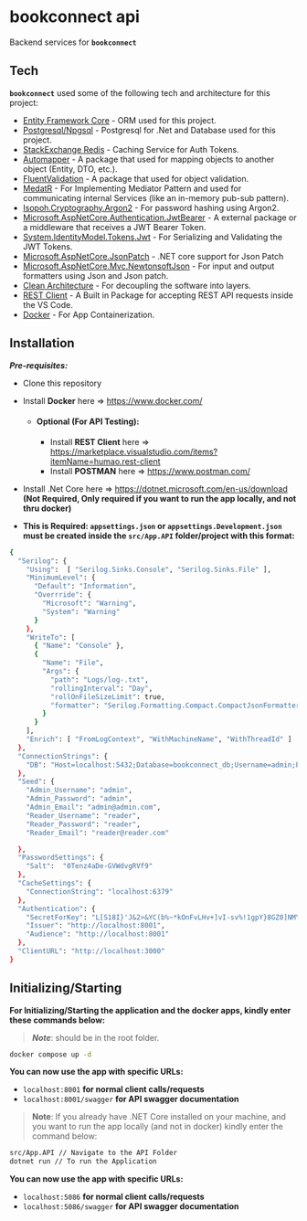 
# bookconnect api
Backend services for **`bookconnect`**

## Tech

**`bookconnect`** used some of the following tech and architecture for this project:

- [Entity Framework Core](https://learn.microsoft.com/en-us/ef/)  - ORM used for this project.
- [Postgresql/Npgsql](https://www.npgsql.org/) - Postgresql for .Net and Database used for this project.
- [StackExchange Redis](https://www.nuget.org/packages/Microsoft.Extensions.Caching.StackExchangeRedis/8.0.0-preview.3.23177.8) - Caching Service for Auth Tokens.
- [Automapper](https://automapper.org/) - A package that used for mapping objects to another object (Entity, DTO, etc.).
- [FluentValidation](https://fluentvalidation.net/) - A package that used for object validation.
- [MedatR](https://www.nuget.org/packages/MediatR) - For Implementing Mediator Pattern and used for communicating internal Services (like an in-memory pub-sub pattern).
- [Isopoh.Cryptography.Argon2](https://www.nuget.org/packages/Isopoh.Cryptography.Argon2) - For password hashing using Argon2.
- [Microsoft.AspNetCore.Authentication.JwtBearer](https://www.nuget.org/packages/Microsoft.AspNetCore.Authentication.JwtBearer/8.0.0-preview.3.23177.8) - A external package or a middleware that receives a JWT Bearer Token.
- [System.IdentityModel.Tokens.Jwt](https://www.nuget.org/packages/System.IdentityModel.Tokens.Jwt) - For Serializing and Validating the JWT Tokens.
- [Microsoft.AspNetCore.JsonPatch](https://www.nuget.org/packages/Microsoft.AspNetCore.JsonPatch/8.0.0-preview.3.23177.8) - .NET core support for Json Patch
- [Microsoft.AspNetCore.Mvc.NewtonsoftJson](https://www.nuget.org/packages/Microsoft.AspNetCore.Mvc.NewtonsoftJson/8.0.0-preview.3.23177.8) - For input and output formatters using Json and Json patch.
- [Clean Architecture](https://blog.cleancoder.com/uncle-bob/2012/08/13/the-clean-architecture.html)  - For decoupling the software into layers.
- [REST Client](https://marketplace.visualstudio.com/items?itemName=humao.rest-client) - A Built in Package for accepting REST API requests inside the VS Code.
- [Docker](https://www.docker.com/) - For App Containerization.

## Installation
***Pre-requisites:***
- Clone this repository 
- Install **Docker** here => https://www.docker.com/
	- #### Optional (For API Testing):
		- Install **REST Client** here => https://marketplace.visualstudio.com/items?itemName=humao.rest-client
		- Install **POSTMAN** here => https://www.postman.com/
		
- Install .Net Core here => https://dotnet.microsoft.com/en-us/download **(Not Required, Only required if you want to run the app locally, and not thru docker)**
- **This is Required: `appsettings.json` or `appsettings.Development.json` must be created inside the `src/App.API` folder/project with this format:**
```sh
{
  "Serilog": {
    "Using":  [ "Serilog.Sinks.Console", "Serilog.Sinks.File" ],
    "MinimumLevel": {
      "Default": "Information",
      "Overrride": {
        "Microsoft": "Warning",
        "System": "Warning"
      }
    },
    "WriteTo": [
      { "Name": "Console" },
      { 
        "Name": "File", 
        "Args": { 
          "path": "Logs/log-.txt",
          "rollingInterval": "Day",
          "rollOnFileSizeLimit": true,
          "formatter": "Serilog.Formatting.Compact.CompactJsonFormatter, Serilog.Formatting.Compact"
        }
      }
    ],
    "Enrich": [ "FromLogContext", "WithMachineName", "WithThreadId" ]
  },
  "ConnectionStrings": {
    "DB": "Host=localhost:5432;Database=bookconnect_db;Username=admin;Password=root"
  },
  "Seed": {
    "Admin_Username": "admin",
    "Admin_Password": "admin",
    "Admin_Email": "admin@admin.com",
    "Reader_Username": "reader",
    "Reader_Password": "reader",
    "Reader_Email": "reader@reader.com"

  },
  "PasswordSettings": {
    "Salt":  "0Tenz4aDe-GVWdvgRVf9"
  },
  "CacheSettings": {
    "ConnectionString": "localhost:6379"
  },
  "Authentication": {
    "SecretForKey": "L[S18I}'J&2>&YC(b%~*kOnFvLHv+]vI-sv%!1gpY}8GZ0]NMY%HJMh@vAEjy;Q",
    "Issuer": "http://localhost:8001",
    "Audience": "http://localhost:8001"
  },
  "ClientURL": "http://localhost:3000"
}
```



## Initializing/Starting
**For Initializing/Starting the application and the docker apps, kindly enter these commands below:**

> ***Note***: should be in the root folder.

```sh
docker compose up -d 
```
**You can now use the app with specific URLs:**
- `localhost:8001` **for normal client calls/requests**
- `localhost:8001/swagger` **for API swagger documentation**

> **Note**: If you already have .NET Core installed on your machine, and you want to run the app locally (and not in docker) kindly enter the command below:

```sh
src/App.API // Navigate to the API Folder
dotnet run // To run the Application
```
**You can now use the app with specific URLs:**
- `localhost:5086` **for normal client calls/requests**
- `localhost:5086/swagger` **for API swagger documentation**
